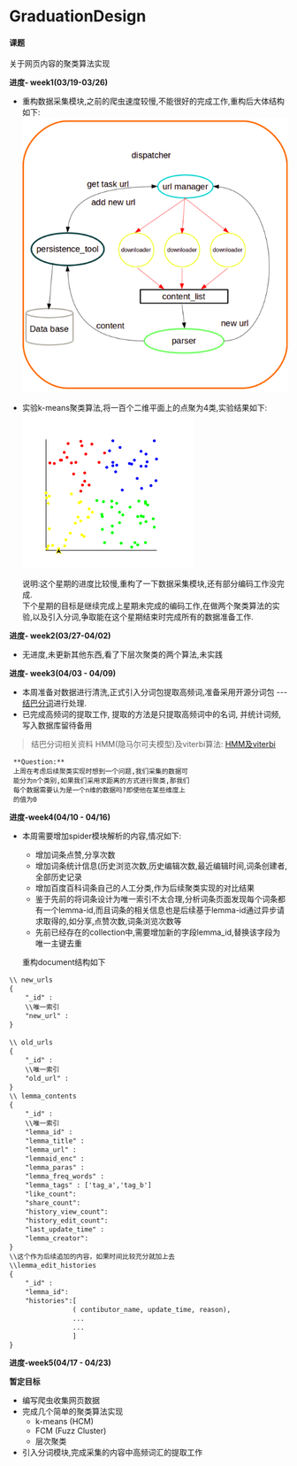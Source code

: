 # GraduationDesign
#### 课题
关于网页内容的聚类算法实现

**进度- week1(03/19-03/26)**

-  重构数据采集模块,之前的爬虫速度较慢,不能很好的完成工作,重构后大体结构如下:  
![baike_spider_frame](./img/baike_spider_frame.png)
- 实验k-means聚类算法,将一百个二维平面上的点聚为4类,实验结果如下:  
![k-means_result_show](./img/k-means_result.png)

    说明:这个星期的进度比较慢,重构了一下数据采集模块,还有部分编码工作没完成.   
    下个星期的目标是继续完成上星期未完成的编码工作,在做两个聚类算法的实验,以及引入分词,争取能在这个星期结束时完成所有的数据准备工作.

**进度- week2(03/27-04/02)** 

-  无进度,未更新其他东西,看了下层次聚类的两个算法,未实践

**进度- week3(04/03 - 04/09)**

- 本周准备对数据进行清洗,正式引入分词包提取高频词,准备采用开源分词包 --- [结巴分词](https://github.com/fxsjy/jieba)进行处理.
- 已完成高频词的提取工作, 提取的方法是只提取高频词中的名词, 并统计词频,写入数据库留待备用

> 结巴分词相关资料
HMM(隐马尔可夫模型)及viterbi算法:
[HMM及viterbi](http://www.cnblogs.com/skyme/p/4651331.html)


     **Question:**
     上周在考虑后续聚类实现时想到一个问题,我们采集的数据可  
     能分为n个类别,如果我们采用求距离的方式进行聚类,那我们  
     每个数据需要认为是一个n维的数据吗?即使他在某些维度上  
     的值为0

**进度-week4(04/10 - 04/16)**

- 本周需要增加spider模块解析的内容,情况如下:
    - 增加词条点赞,分享次数
    - 增加词条统计信息(历史浏览次数,历史编辑次数,最近编辑时间,词条创建者,全部历史记录
    - 增加百度百科词条自己的人工分类,作为后续聚类实现的对比结果
    - 鉴于先前的将词条设计为唯一索引不太合理,分析词条页面发现每个词条都有一个lemma-id,而且词条的相关信息也是后续基于lemma-id通过异步请求取得的,如分享,点赞次数,词条浏览次数等
    - 先前已经存在的collection中,需要增加新的字段lemma_id,替换该字段为唯一主键去重
  
  重构document结构如下
```
\\ new_urls
{
	"_id" :
	\\唯一索引
	"new_url" : 
}

\\ old_urls
{	
	"_id" :
	\\唯一索引
	"old_url" : 
}
\\ lemma_contents
{	
	"_id" : 
	\\唯一索引
	"lemma_id" :
	"lemma_title" :
	"lemma_url" : 
	"lemmaid_enc" :
	"lemma_paras" :
	"lemma_freq_words" :
	"lemma_tags" : ['tag_a','tag_b']
	"like_count":
	"share_count":
	"history_view_count":
	"history_edit_count":	
	"last_update_time" :
	"lemma_creator":
}
\\这个作为后续追加的内容，如果时间比较充分就加上去
\\lemma_edit_histories
{
	"_id" : 
	"lemma_id":
	"histories":[
				( contibutor_name, update_time, reason),
				...
				...
				] 
}
```
    
**进度-week5(04/17 - 04/23)**

 

**暂定目标**

- 编写爬虫收集网页数据
- 完成几个简单的聚类算法实现
    - k-means (HCM)
    - FCM (Fuzz Cluster)
    - 层次聚类
- 引入分词模块,完成采集的内容中高频词汇的提取工作
 
     
